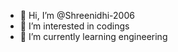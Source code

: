 - 👋 Hi, I’m @Shreenidhi-2006
- 👀 I’m interested in codings
- 🌱 I’m currently learning engineering 

<!---
Shreenidhi-2006/Shreenidhi-2006 is a ✨ special ✨ repository because its `README.md` (this file) appears on your GitHub profile.
You can click the Preview link to take a look at your changes.
--->
